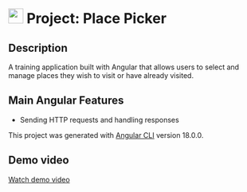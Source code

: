 # <img src="https://github.com/user-attachments/assets/62126fc8-c070-47ba-bbe5-ec2f7044315f" width="30"> Project: Place Picker

## Description

A training application built with Angular that allows users to select and manage places they wish to visit or have already visited.

## Main Angular Features

+ Sending HTTP requests and handling responses

This project was generated with [Angular CLI](https://github.com/angular/angular-cli) version 18.0.0.

## Demo video

[Watch demo video](https://drive.google.com/file/d/1dBTUtljQHvUFkAl87v-BxWOOQs1PkOZA/view?usp=sharing)

